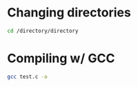 # Changing directories


```bash
cd /directory/directory
```

# Compiling w/ GCC

```bash
gcc test.c -o 
```
